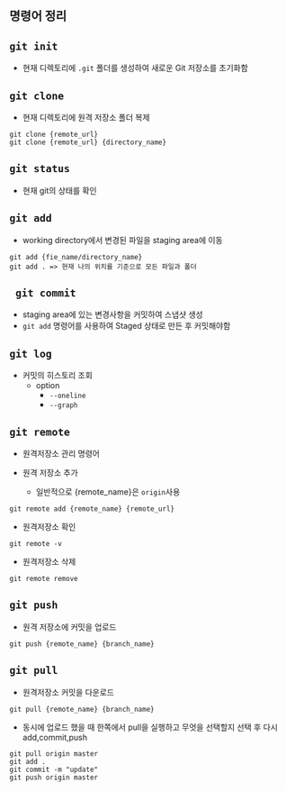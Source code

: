 ## 명령어 정리

## `git init`
- 현재 디렉토리에 `.git` 폴더를 생성하여 새로운 Git 저장소를 초기화함

## `git clone`
- 현재 디렉토리에 원격 저장소 폴더 복제
```
git clone {remote_url}
git clone {remote_url} {directory_name}
```

## `git status`
- 현재 git의 상태를 확인

## `git add`
- working directory에서 변경된 파일을 staging area에 이동

```
git add {fie_name/directory_name}
git add . => 현재 나의 위치를 기준으로 모든 파일과 폴더
```

## ` git commit`
- staging area에 있는 변경사항을 커밋하여 스냅샷 생성
- `git add` 명령어를 사용하여 Staged 상태로 만든 후 커밋해야함

## `git log`
- 커밋의 히스토리 조회
    - option
        - `--oneline`
        - `--graph`

## `git remote`
- 원격저장소 관리 명령어

- 원격 저장소 추가
    - 일반적으로 {remote_name}은 `origin`사용
```
git remote add {remote_name} {remote_url}

```

- 원격저장소 확인
```
git remote -v
```

- 원격저장소 삭제
```
git remote remove
```

## `git push`
- 원격 저장소에 커밋을 업로드
```
git push {remote_name} {branch_name}
```

##  `git pull`
- 원격저장소 커밋을 다운로드
```
git pull {remote_name} {branch_name}
```

- 동시에 업로드 했을 때 한쪽에서 pull을 실행하고 무엇을 선택할지 선택 후 다시 add,commit,push
```
git pull origin master
git add .
git commit -m "update"
git push origin master
```